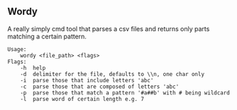 ## Wordy

A really simply cmd tool that parses a csv files and returns only parts matching a certain pattern.

```
Usage:
    wordy <file_path> <flags>
Flags:
    -h  help
    -d  delimiter for the file, defaults to \\n, one char only
    -i  parse those that include letters 'abc'
    -c  parse those that are composed of letters 'abc'
    -p  parse those that match a pattern '#a##b' with # being wildcard
    -l  parse word of certain length e.g. 7
```
